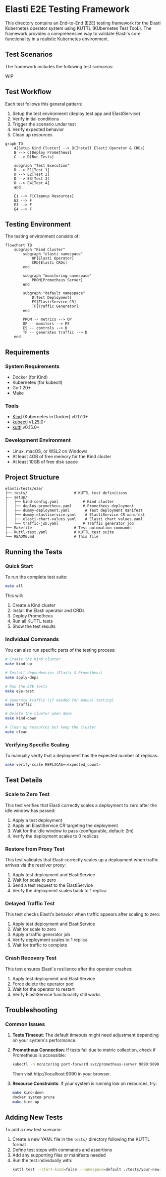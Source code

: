 # Elasti E2E Testing Framework

This directory contains an End-to-End (E2E) testing framework for the Elasti Kubernetes operator system using KUTTL (KUbernetes Test TooL). The framework provides a comprehensive way to validate Elasti's core functionality in a realistic Kubernetes environment.

## Test Scenarios

The framework includes the following test scenarios:

WIP

## Test Workflow

Each test follows this general pattern:

1. Setup the test environment (deploy test app and ElastiService)
2. Verify initial conditions
3. Trigger the scenario under test
4. Verify expected behavior
5. Clean up resources

```mermaid
graph TD
    A[Setup Kind Cluster] --> B[Install Elasti Operator & CRDs]
    B --> C[Deploy Prometheus]
    C --> D[Run Tests]
    
    subgraph "Test Execution"
    D --> E1[Test 1]
    D --> E2[Test 2]
    D --> E3[Test 3]
    D --> E4[Test 4]
    end

    E1 --> F[Cleanup Resources]
    E2 --> F
    E3 --> F
    E4 --> F
```

## Testing Environment

The testing environment consists of:

```mermaid
flowchart TB
    subgraph "Kind Cluster"
        subgraph "elasti namespace"
            OP[Elasti Operator]
            CRD[Elasti CRDs]
        end
        
        subgraph "monitoring namespace"
            PROM[Prometheus Server]
        end
        
        subgraph "default namespace"
            D[Test Deployment]
            ES[ElastiService CR]
            TF[Traffic Generator]
        end
        
        PROM -- metrics --> OP
        OP -- monitors --> ES
        ES -- controls --> D
        TF -- generates traffic --> D
    end
```

## Requirements

### System Requirements

- Docker (for Kind)
- Kubernetes (for kubectl)
- Go 1.20+
- Make

### Tools

- [Kind](https://kind.sigs.k8s.io/) (Kubernetes in Docker) v0.17.0+
- [kubectl](https://kubernetes.io/docs/tasks/tools/) v1.25.0+
- [kuttl](https://kuttl.dev/) v0.15.0+

### Development Environment

- Linux, macOS, or WSL2 on Windows
- At least 4GB of free memory for the Kind cluster
- At least 10GB of free disk space

## Project Structure

```
elasti/tests/e2e/
├── tests/                     # KUTTL test definitions
├── setup/
│   ├── kind-config.yaml           # Kind cluster 
│   ├── deploy-prometheus.yaml     # Prometheus deployment
│   ├── dummy-deployment.yaml       # Test deployment manifest
│   ├── dummy-elastiservice.yaml    # ElastiService CR manifest
│   ├── elasti-chart-values.yaml    # Elasti chart values.yaml
│   └── traffic-job.yaml           # Traffic generator job
├── Makefile                   # Test automation commands
├── kuttl-test.yaml            # KUTTL test suite
└── README.md                  # This file
```

## Running the Tests

### Quick Start

To run the complete test suite:

```bash
make all
```

This will:
1. Create a Kind cluster
2. Install the Elasti operator and CRDs
3. Deploy Prometheus
4. Run all KUTTL tests
5. Show the test results

### Individual Commands

You can also run specific parts of the testing process:

```bash
# Create the Kind cluster
make kind-up

# Install dependencies (Elasti & Prometheus)
make apply-deps

# Run the E2E tests
make e2e-test

# Generate traffic (if needed for manual testing)
make traffic

# Delete the cluster when done
make kind-down

# Clean up resources but keep the cluster
make clean
```

### Verifying Specific Scaling

To manually verify that a deployment has the expected number of replicas:

```bash
make verify-scale REPLICAS=<expected_count>
```

## Test Details

### Scale to Zero Test

This test verifies that Elasti correctly scales a deployment to zero after the idle window has passed:

1. Apply a test deployment
2. Apply an ElastiService CR targeting the deployment
3. Wait for the idle window to pass (configurable, default: 2m)
4. Verify the deployment scales to 0 replicas

### Restore from Proxy Test

This test validates that Elasti correctly scales up a deployment when traffic arrives via the resolver proxy:

1. Apply test deployment and ElastiService
2. Wait for scale to zero
3. Send a test request to the ElastiService
4. Verify the deployment scales back to 1 replica

### Delayed Traffic Test

This test checks Elasti's behavior when traffic appears after scaling to zero:

1. Apply test deployment and ElastiService
2. Wait for scale to zero
3. Apply a traffic generator job
4. Verify deployment scales to 1 replica
5. Wait for traffic to complete

### Crash Recovery Test

This test ensures Elasti's resilience after the operator crashes:

1. Apply test deployment and ElastiService
2. Force delete the operator pod
3. Wait for the operator to restart
4. Verify ElastiService functionality still works

## Troubleshooting

### Common Issues

1. **Tests Timeout**: The default timeouts might need adjustment depending on your system's performance.

2. **Prometheus Connection**: If tests fail due to metric collection, check if Prometheus is accessible:
   ```bash
   kubectl -n monitoring port-forward svc/prometheus-server 9090:9090
   ```
   Then visit http://localhost:9090 in your browser.

3. **Resource Constraints**: If your system is running low on resources, try:
   ```bash
   make kind-down
   docker system prune
   make kind-up
   ```

## Adding New Tests

To add a new test scenario:

1. Create a new YAML file in the `tests/` directory following the KUTTL format
2. Define test steps with commands and assertions
3. Add any supporting files or manifests needed
4. Run the test individually with:
   ```bash
   kuttl test --start-kind=false --namespace=default ./tests/your-new-test.yaml
   ```
